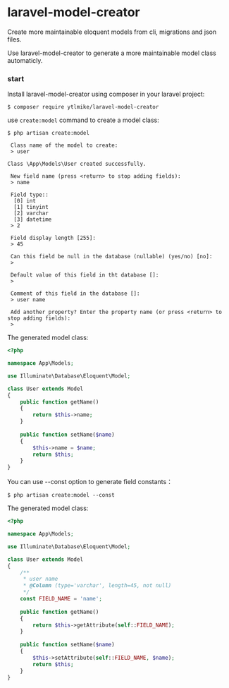 # laravel-model-creator

Create more maintainable eloquent models from cli, migrations and json files.

Use laravel-model-creator to generate a more maintainable model class automaticly.

### start

Install laravel-model-creator using composer in your laravel project:

```SHELL
$ composer require ytlmike/laravel-model-creator
```

use `create:model` command to create a model class:
```SHELL
$ php artisan create:model

 Class name of the model to create:
 > user

Class \App\Models\User created successfully.

 New field name (press <return> to stop adding fields):
 > name

 Field type::
  [0] int
  [1] tinyint
  [2] varchar
  [3] datetime
 > 2

 Field display length [255]:
 > 45

 Can this field be null in the database (nullable) (yes/no) [no]:
 > 

 Default value of this field in tht database []:
 > 

 Comment of this field in the database []:
 > user name

 Add another property? Enter the property name (or press <return> to stop adding fields):
 > 
```
The generated model class:
```PHP
<?php

namespace App\Models;

use Illuminate\Database\Eloquent\Model;

class User extends Model
{
    public function getName()
    {
        return $this->name;
    }
    
    public function setName($name)
    {
        $this->name = $name;
        return $this;
    }
}
```

You can use --const option to generate field constants：

```SHELL
$ php artisan create:model --const
```
The generated model class:

```PHP
<?php

namespace App\Models;

use Illuminate\Database\Eloquent\Model;

class User extends Model
{
    /**
     * user name
     * @Column (type='varchar', length=45, not null)
     */
    const FIELD_NAME = 'name';
    
    public function getName()
    {
        return $this->getAttribute(self::FIELD_NAME);
    }
    
    public function setName($name)
    {
        $this->setAttribute(self::FIELD_NAME, $name);
        return $this;
    }
}
```
